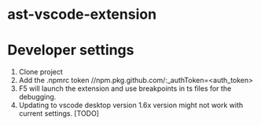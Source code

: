 # ast-vscode-extension
# Developer settings
1. Clone project
2. Add the .npmrc token //npm.pkg.github.com/:_authToken=<auth_token>
3. F5 will launch the extension and use breakpoints in ts files for the debugging.
4. Updating to vscode desktop version 1.6x version might not work with current settings. [TODO]
